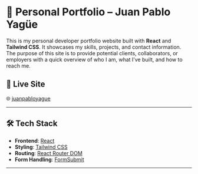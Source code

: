 # 💼 Personal Portfolio – Juan Pablo Yagüe

This is my personal developer portfolio website built with **React** and **Tailwind CSS**. It showcases my skills, projects, and contact information. The purpose of this site is to provide potential clients, collaborators, or employers with a quick overview of who I am, what I’ve built, and how to reach me.

## 🚀 Live Site

🌐 [juanpabloyague](https://juanpabloyague.netlify.app)  

---

## 🛠️ Tech Stack

- **Frontend**: [React](https://reactjs.org/)
- **Styling**: [Tailwind CSS](https://tailwindcss.com/)
- **Routing**: [React Router DOM](https://reactrouter.com/)
- **Form Handling**: [FormSubmit](https://formsubmit.co/)

---


